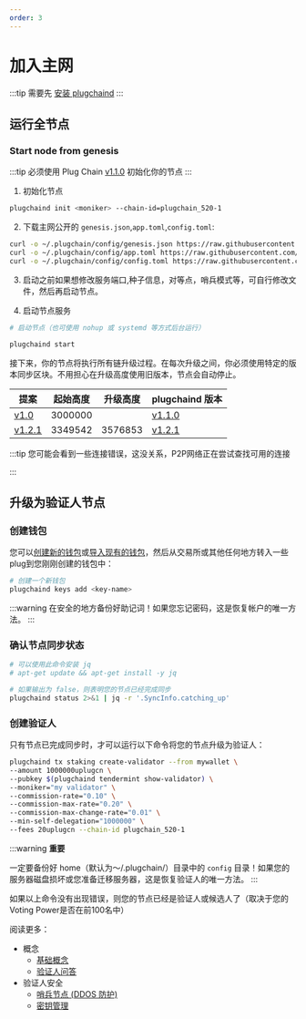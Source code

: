```yaml
---
order: 3
---
```


# 加入主网

:::tip
需要先 [安装 plugchaind](install.md)
:::

## 运行全节点

### Start node from genesis

:::tip
必须使用 Plug Chain [v1.1.0](https://github.com/oracleNetworkProtocol/plugchain.git) 初始化你的节点
:::

1. 初始化节点

```bash
plugchaind init <moniker> --chain-id=plugchain_520-1
```

2. 下载主网公开的 `genesis.json`,`app.toml`,`config.toml`:

```bash 
curl -o ~/.plugchain/config/genesis.json https://raw.githubusercontent.com/oracleNetworkProtocol/mainnet/main/v1/genesis.json
curl -o ~/.plugchain/config/app.toml https://raw.githubusercontent.com/oracleNetworkProtocol/mainnet/main/v1/app.toml
curl -o ~/.plugchain/config/config.toml https://raw.githubusercontent.com/oracleNetworkProtocol/mainnet/main/v1/config.toml
```
3. 启动之前如果想修改服务端口,种子信息，对等点，哨兵模式等，可自行修改文件，然后再启动节点。

4. 启动节点服务

```bash
# 启动节点（也可使用 nohup 或 systemd 等方式后台运行）

plugchaind start
```


接下来，你的节点将执行所有链升级过程。在每次升级之间，你必须使用特定的版本同步区块。不用担心在升级高度使用旧版本，节点会自动停止。

| 提案 | 起始高度 | 升级高度 | plugchaind 版本 |
| -------- | ------------ | -------------- | ----- |
| [v1.0](https://www.plugchain.network/v2/communityDetail?id=7)  |  3000000     |    | [v1.1.0](https://github.com/oracleNetworkProtocol/plugchain/tree/v1.1.0) |
| [v1.2.1](https://www.plugchain.network/v2/communityDetail?id=8)  |  3349542     |  3576853  | [v1.2.1](https://github.com/oracleNetworkProtocol/plugchain/tree/v1.2.1) |



:::tip
您可能会看到一些连接错误，这没关系，P2P网络正在尝试查找可用的连接


:::


## 升级为验证人节点

### 创建钱包

您可以[创建新的钱包](../cli-client/keys.md#创建密钥)或[导入现有的钱包](../cli-client/keys.md#通过助记词恢复密钥)，然后从交易所或其他任何地方转入一些plug到您刚刚创建的钱包中：

```bash
# 创建一个新钱包
plugchaind keys add <key-name>
```

:::warning
在安全的地方备份好助记词！如果您忘记密码，这是恢复帐户的唯一方法。
:::

### 确认节点同步状态

```bash
# 可以使用此命令安装 jq
# apt-get update && apt-get install -y jq

# 如果输出为 false，则表明您的节点已经完成同步
plugchaind status 2>&1 | jq -r '.SyncInfo.catching_up'
```

### 创建验证人

只有节点已完成同步时，才可以运行以下命令将您的节点升级为验证人：

```bash
plugchaind tx staking create-validator --from mywallet \
--amount 1000000uplugcn \
--pubkey $(plugchaind tendermint show-validator) \
--moniker="my validator" \
--commission-rate="0.10" \
--commission-max-rate="0.20" \
--commission-max-change-rate="0.01" \
--min-self-delegation="1000000" \
--fees 20uplugcn --chain-id plugchain_520-1
```


:::warning
**重要**

一定要备份好 home（默认为〜/.plugchain/）目录中的 `config` 目录！如果您的服务器磁盘损坏或您准备迁移服务器，这是恢复验证人的唯一方法。
:::

如果以上命令没有出现错误，则您的节点已经是验证人或候选人了（取决于您的Voting Power是否在前100名中）

阅读更多：

- 概念
  - [基础概念](../concepts/general-concepts.md)
  - [验证人问答](../concepts/validator-faq.md)
- 验证人安全
  - [哨兵节点 (DDOS 防护)](../concepts/sentry-nodes.md)
  - [密钥管理](../tools/kms.md)